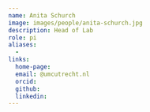 ```yaml
---
name: Anita Schurch
image: images/people/anita-schurch.jpg
description: Head of Lab
role: pi
aliases:
  - 
links:
  home-page: 
  email: @umcutrecht.nl
  orcid: 
  github: 
  linkedin: 
---
```

